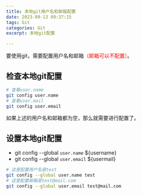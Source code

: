```yaml
---
title: 本地git用户名和邮箱配置
date: 2023-09-13 09:37:15
tags: Git
categories: Git
excerpt: 本地git配置

---
```


要使用git，需要配置用户名和邮箱<span style="color:red;">（邮箱可以不配置）</span>。  

## 检查本地git配置

``` bash
# 查看user.name
git config user.name
# 查看user.mail
git config user.email
```
如果上述的用户名和邮箱都为空，那么就需要进行配置了。  

## 设置本地git配置

- git config --global `user.name` ${username}
- git config --global `user.email` ${usermail}

``` bash
# 这里配置用户名是test
git config --global user.name test
# 这里配置邮箱是test@mail.com
git config --global user.email test@mail.com
```



